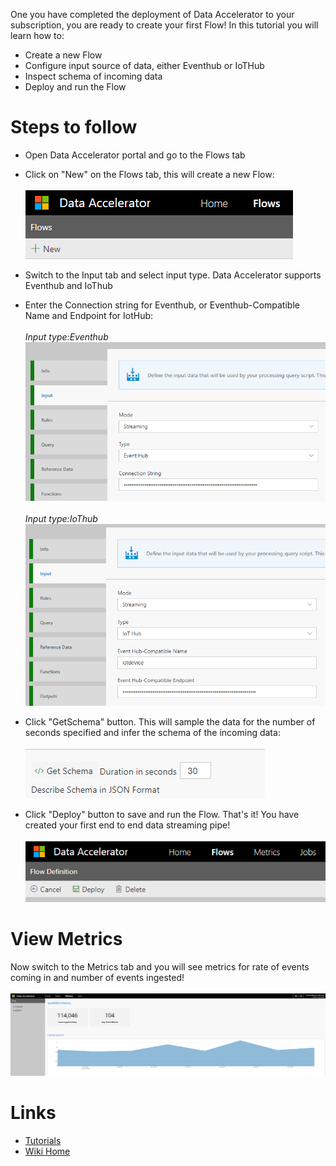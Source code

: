 One you have completed the deployment of Data Accelerator to your subscription, you are ready to create your first Flow! In this tutorial you will learn how to:
* Create a new Flow
* Configure input source of data, either Eventhub or IoTHub
* Inspect schema of incoming data
* Deploy and run the Flow

# Steps to follow
* Open Data Accelerator portal and go to the Flows tab

* Click on "New" on the Flows tab, this will create a new Flow:<br /><br />
 ![New Flow](./tutorials/images/Tutorial1-1.png)

* Switch to the Input tab and select input type. Data Accelerator supports Eventhub and IoThub

* Enter the Connection string for Eventhub, or Eventhub-Compatible Name and Endpoint for IotHub:<br /><br />
_Input type:Eventhub_<br/>
 ![Input](./tutorials/images/InputEventhub.PNG)<br /><br />
_Input type:IoThub_<br/>
 ![Input](./tutorials/images/InputIoT.PNG)<br/>

* Click "GetSchema" button. This will sample the data for the number of seconds specified and infer the schema of the incoming data: <br /><br />
 ![Schema](./tutorials/images/GetSchema.PNG)<br/>

* Click "Deploy" button to save and run the Flow. That's it! You have created your first end to end data streaming pipe!<br /><br />
 ![Deploy](./tutorials/images/Deploy.PNG)<br/>

# View Metrics
Now switch to the Metrics tab and you will see metrics for rate of events coming in and number of events ingested!<br /><br />
 ![Deploy](./tutorials/images/newflowmetrics.PNG)<br/>

# Links
* [Tutorials](Tutorials)
* [Wiki Home](Home) 